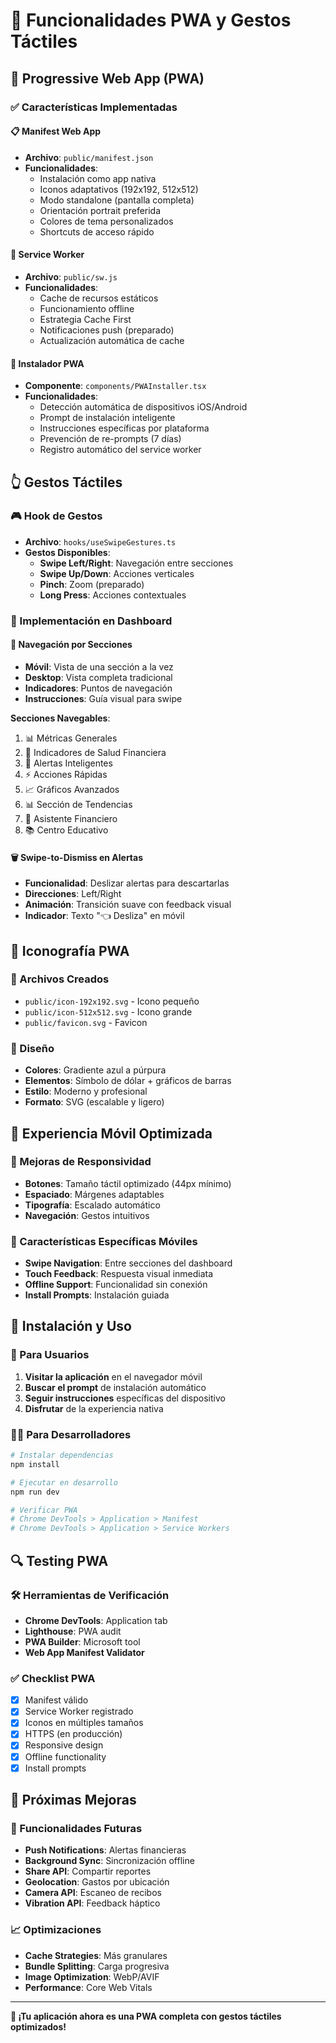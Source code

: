 # 📱 Funcionalidades PWA y Gestos Táctiles

## 🚀 Progressive Web App (PWA)

### ✅ Características Implementadas

#### 📋 Manifest Web App
- **Archivo**: `public/manifest.json`
- **Funcionalidades**:
  - Instalación como app nativa
  - Iconos adaptativos (192x192, 512x512)
  - Modo standalone (pantalla completa)
  - Orientación portrait preferida
  - Colores de tema personalizados
  - Shortcuts de acceso rápido

#### 🔄 Service Worker
- **Archivo**: `public/sw.js`
- **Funcionalidades**:
  - Cache de recursos estáticos
  - Funcionamiento offline
  - Estrategia Cache First
  - Notificaciones push (preparado)
  - Actualización automática de cache

#### 🎯 Instalador PWA
- **Componente**: `components/PWAInstaller.tsx`
- **Funcionalidades**:
  - Detección automática de dispositivos iOS/Android
  - Prompt de instalación inteligente
  - Instrucciones específicas por plataforma
  - Prevención de re-prompts (7 días)
  - Registro automático del service worker

## 👆 Gestos Táctiles

### 🎮 Hook de Gestos
- **Archivo**: `hooks/useSwipeGestures.ts`
- **Gestos Disponibles**:
  - **Swipe Left/Right**: Navegación entre secciones
  - **Swipe Up/Down**: Acciones verticales
  - **Pinch**: Zoom (preparado)
  - **Long Press**: Acciones contextuales

### 📱 Implementación en Dashboard

#### 🔄 Navegación por Secciones
- **Móvil**: Vista de una sección a la vez
- **Desktop**: Vista completa tradicional
- **Indicadores**: Puntos de navegación
- **Instrucciones**: Guía visual para swipe

**Secciones Navegables**:
1. 📊 Métricas Generales
2. 💚 Indicadores de Salud Financiera
3. 🚨 Alertas Inteligentes
4. ⚡ Acciones Rápidas
5. 📈 Gráficos Avanzados
6. 📊 Sección de Tendencias
7. 🤖 Asistente Financiero
8. 📚 Centro Educativo

#### 🗑️ Swipe-to-Dismiss en Alertas
- **Funcionalidad**: Deslizar alertas para descartarlas
- **Direcciones**: Left/Right
- **Animación**: Transición suave con feedback visual
- **Indicador**: Texto "👈 Desliza" en móvil

## 🎨 Iconografía PWA

### 📁 Archivos Creados
- `public/icon-192x192.svg` - Icono pequeño
- `public/icon-512x512.svg` - Icono grande
- `public/favicon.svg` - Favicon

### 🎨 Diseño
- **Colores**: Gradiente azul a púrpura
- **Elementos**: Símbolo de dólar + gráficos de barras
- **Estilo**: Moderno y profesional
- **Formato**: SVG (escalable y ligero)

## 📱 Experiencia Móvil Optimizada

### 🔧 Mejoras de Responsividad
- **Botones**: Tamaño táctil optimizado (44px mínimo)
- **Espaciado**: Márgenes adaptables
- **Tipografía**: Escalado automático
- **Navegación**: Gestos intuitivos

### 🎯 Características Específicas Móviles
- **Swipe Navigation**: Entre secciones del dashboard
- **Touch Feedback**: Respuesta visual inmediata
- **Offline Support**: Funcionalidad sin conexión
- **Install Prompts**: Instalación guiada

## 🚀 Instalación y Uso

### 📲 Para Usuarios
1. **Visitar la aplicación** en el navegador móvil
2. **Buscar el prompt** de instalación automático
3. **Seguir instrucciones** específicas del dispositivo
4. **Disfrutar** de la experiencia nativa

### 👨‍💻 Para Desarrolladores
```bash
# Instalar dependencias
npm install

# Ejecutar en desarrollo
npm run dev

# Verificar PWA
# Chrome DevTools > Application > Manifest
# Chrome DevTools > Application > Service Workers
```

## 🔍 Testing PWA

### 🛠️ Herramientas de Verificación
- **Chrome DevTools**: Application tab
- **Lighthouse**: PWA audit
- **PWA Builder**: Microsoft tool
- **Web App Manifest Validator**

### ✅ Checklist PWA
- [x] Manifest válido
- [x] Service Worker registrado
- [x] Iconos en múltiples tamaños
- [x] HTTPS (en producción)
- [x] Responsive design
- [x] Offline functionality
- [x] Install prompts

## 🎯 Próximas Mejoras

### 🔮 Funcionalidades Futuras
- **Push Notifications**: Alertas financieras
- **Background Sync**: Sincronización offline
- **Share API**: Compartir reportes
- **Geolocation**: Gastos por ubicación
- **Camera API**: Escaneo de recibos
- **Vibration API**: Feedback háptico

### 📈 Optimizaciones
- **Cache Strategies**: Más granulares
- **Bundle Splitting**: Carga progresiva
- **Image Optimization**: WebP/AVIF
- **Performance**: Core Web Vitals

---

**🎉 ¡Tu aplicación ahora es una PWA completa con gestos táctiles optimizados!**